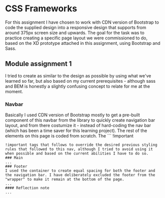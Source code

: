 # CSS Frameworks
For this assignment I have chosen to work with CDN version of Bootstrap to code the supplied design into a responsive design that supports from around 375px screen size and upwards. The goal for the task was to practice creating a specific page layout we were commissioned to do, based on the XD prototype attached in this assignment, using Bootstrap and Sass. 
## Module assignment 1 
I tried to create as similar to the design as possible by using what we've learned so far, but also based on my current prerequisites - although sass and BEM is honestly a slightly confusing concept to relate for me at the moment.
### Navbar
Basically I used CDN version of Bootstrap mostly to get a pre-built component of this navbar from the library to quickly create navigation bar layout, and from there costumize it - instead of hard-coding the nav bar (which has been a time saver for this learning project). The rest of the elements on this page is coded from scratch. The ```
!important
``` 
!important tags that follows to override the desired previous styling rules that followed to this nav, although I tried to avoid using it when possible and based on the current abilities I have to do so.
### Main
...
### Footer
I used the container to create equal spacing for both the footer and the navigation bar. I have deliberately excluded the footer from the "wrapper" to make it remain at the bottom of the page.
... 
#### Reflection note 
...
